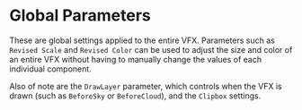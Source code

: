 # Global Parameters

These are global settings applied to the entire VFX. Parameters such as `Revised Scale` and `Revised Color` can be used to adjust the size and color of an entire VFX without having to manually change the values of each individual component.

Also of note are the `DrawLayer` parameter, which controls when the VFX is drawn \(such as `BeforeSky` or `BeforeCloud`\), and the `Clipbox` settings.
